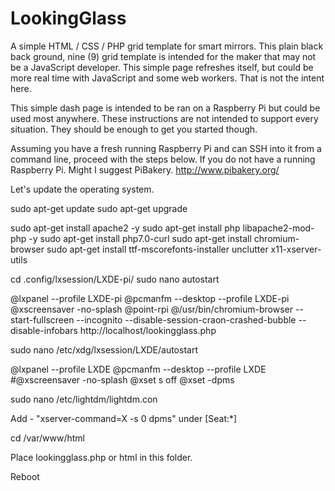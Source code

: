 # LookingGlass
A simple HTML / CSS / PHP grid template for smart mirrors. This plain black back ground, nine (9) grid template is intended for the maker that may not be a JavaScript developer.  This simple page refreshes itself, but could be more real time with JavaScript and some web workers.  That is not the intent here.

This simple dash page is intended to be ran on a Raspberry Pi but could be used most anywhere.  These instructions are not intended to support every situation.  They should be enough to get you started though.

Assuming you have a fresh running Raspberry Pi and can SSH into it from a command line, proceed with the steps below.  If you do not have a running Raspberry Pi.  Might I suggest PiBakery.  http://www.pibakery.org/

Let's update the operating system.

sudo apt-get update
sudo apt-get upgrade

sudo apt-get install apache2 -y
sudo apt-get install php libapache2-mod-php -y
sudo apt-get install php7.0-curl
sudo apt-get install chromium-browser
sudo apt-get install ttf-mscorefonts-installer unclutter x11-xserver-utils

cd .config/lxsession/LXDE-pi/
sudo nano autostart

@lxpanel --profile LXDE-pi
@pcmanfm --desktop --profile LXDE-pi
@xscreensaver -no-splash
@point-rpi
@/usr/bin/chromium-browser --start-fullscreen --incognito --disable-session-craon-crashed-bubble --disable-infobars http://localhost/lookingglass.php

sudo nano /etc/xdg/lxsession/LXDE/autostart

@lxpanel --profile LXDE
@pcmanfm --desktop --profile LXDE
#@xscreensaver -no-splash
@xset s off
@xset -dpms

sudo nano /etc/lightdm/lightdm.con

Add - "xserver-command=X -s 0 dpms" under [Seat:*]

cd /var/www/html

Place lookingglass.php or html in this folder.

Reboot
